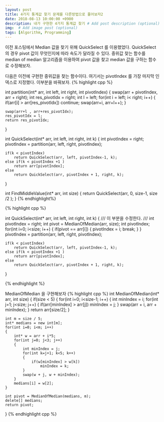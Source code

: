 ```yaml
---
layout: post
title: 4가지 통계값 찾기 문제를 다른방법으로 풀어보자2 
date: 2018-08-13 10:00:00 +0900
description: 내가 구현한 4가지 통계값 찾기 # Add post description (optional)
img:  # Add image post (optional)
tags: [Algorithm, Programming]
---
```


이전 포스팅에서 Median 값을 찾기 위해 QuickSelect 를 이용했었다. QuickSelect의 경우 pivot 값이 무엇인지에 따라
속도가 달라질 수 있다. 중위값 찾는 함수를  median of median 알고리즘을 이용하여 pivot 값을 찾고 median 값을 구하는 함수로 수정해보자.

다음은 이전에 구현한 중위값을 찾는 함수이다. 여기서는 pivotIndex 를 가장 마지막 인덱스로 지정했다. 이부분을 바꿔보자.
{% highlight cpp %}

int partition(int* arr, int left, int right, int pivotIndex)
{
	swap(arr + pivotIndex, arr + right);
	int res_pivotIdx = right; int l = left;
	for(int i = left; i< right; i++)
	{
		if(arr[i] > arr[res_pivotIdx])
			continue;
		swap(arr+i, arr+l++);
	}

	swap(arr+l , arr+res_pivotIdx);
	res_pivotIdx = l;
	return res_pivotIdx;
}

int QuickSelect(int* arr, int left, int right, int k)
{
	int pivotIndex = right;
	pivotIndex = partition(arr, left, right, pivotIndex);

	if(k < pivotIndex)
		return QuickSelect(arr, left, pivotIndex-1, k);
	else if(k < pivotIndex +1 )
		return arr[pivotIndex];
	else
		return QuickSelect(arr, pivotIndex + 1, right, k);
}

int FindMiddleValue(int* arr, int size)
{
	return QuickSelect(arr, 0, size-1, size /2 );
}
{% endhighlight%}

{% highlight cpp %}


int QuickSelect(int* arr, int left, int right, int k)
{
    /// 이 부분을 수정한다.
	/// int pivotIndex = right;
    int pivot = MedianOfMedian(arr, size);
    int pivotIndex;
    for(int i=0; i<size; i++)
    {
        if(pivot == arr[i])
        {
            pivotIndex = i;
            break;
        }
    }
	pivotIndex = partition(arr, left, right, pivotIndex);

	if(k < pivotIndex)
		return QuickSelect(arr, left, pivotIndex-1, k);
	else if(k < pivotIndex +1 )
		return arr[pivotIndex];
	else
		return QuickSelect(arr, pivotIndex + 1, right, k);
}

{% endhighlight %}

MedianOfMedian 을 구현해보자
{% highlight cpp %}
int MedianOfMedian(int* arr, int size)
{
    if(size < 5)
    {
        for(int i=0; i<size-1; i++)
        {
            int minIndex = i;
            for(int j=1; j<size; j++)
            {
                if(arr[minIndex] > arr[j])
                    minIndex = j;
            }
            swap(arr + i, arr + minIndex);
        }
        return arr[size/2];
    }

    int m = size / 5;
    int* medians = new int[m];
    for(int i=0; i<m; i++)
    {
        int* w = arr + i*5;
        for(int j=0; j<3; j++)
        {
            int minIndex = j;
            for(int k=j+1; k<5; k++)
            {
                if(w[minIndex] > w[k])
                    minIndex = k;
            }
            swap(w + j, w + minIndex);
        }
        medians[i] = w[2];
    }

    int pivot = MedianOfMedian(medians, m);
    delete[] medians;
    return pivot;
}
{% endhighlight cpp %}